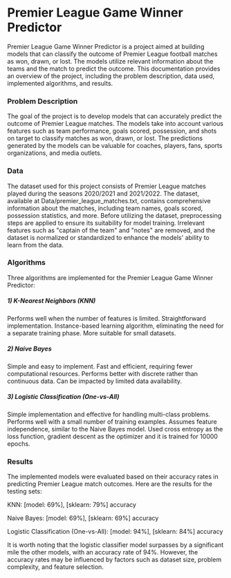 # Premier League Game Winner Predictor

Premier League Game Winner Predictor is a project aimed at building models that can classify the outcome of Premier League football matches as won, drawn, or lost. The models utilize relevant information about the teams and the match to predict the outcome. This documentation provides an overview of the project, including the problem description, data used, implemented algorithms, and results.

### Problem Description
The goal of the project is to develop models that can accurately predict the outcome of Premier League matches. The models take into account various features such as team performance, goals scored, possession, and shots on target to classify matches as won, drawn, or lost. The predictions generated by the models can be valuable for coaches, players, fans, sports organizations, and media outlets.

### Data
The dataset used for this project consists of Premier League matches played during the seasons 2020/2021 and 2021/2022. The dataset, available at Data/premier_league_matches.txt, contains comprehensive information about the matches, including team names, goals scored, possession statistics, and more.
Before utilizing the dataset, preprocessing steps are applied to ensure its suitability for model training. Irrelevant features such as "captain of the team" and "notes" are removed, and the dataset is normalized or standardized to enhance the models' ability to learn from the data.

### Algorithms
Three algorithms are implemented for the Premier League Game Winner Predictor:

##### 1) K-Nearest Neighbors (KNN)
Performs well when the number of features is limited.
Straightforward implementation.
Instance-based learning algorithm, eliminating the need for a separate training phase.
More suitable for small datasets.
##### 2) Naive Bayes
Simple and easy to implement.
Fast and efficient, requiring fewer computational resources.
Performs better with discrete rather than continuous data.
Can be impacted by limited data availability.
##### 3) Logistic Classification (One-vs-All)
Simple implementation and effective for handling multi-class problems.
Performs well with a small number of training examples.
Assumes feature independence, similar to the Naive Bayes model.
Used cross entropy as the loss function, gradient descent as the optimizer and it is trained for 10000 epochs. 

### Results
The implemented models were evaluated based on their accuracy rates in predicting Premier League match outcomes. Here are the results for the testing sets:

KNN: [model: 69%], [sklearn: 79%] accuracy

Naive Bayes: [model: 69%], [sklearn: 69%] accuracy

Logistic Classification (One-vs-All): [model: 94%], [sklearn: 84%] accuracy

It is worth noting that the logistic classifier model surpasses by a significant mile the other models, with an accuracy rate of 94%. However, the accuracy rates may be influenced by factors such as dataset size, problem complexity, and feature selection.
